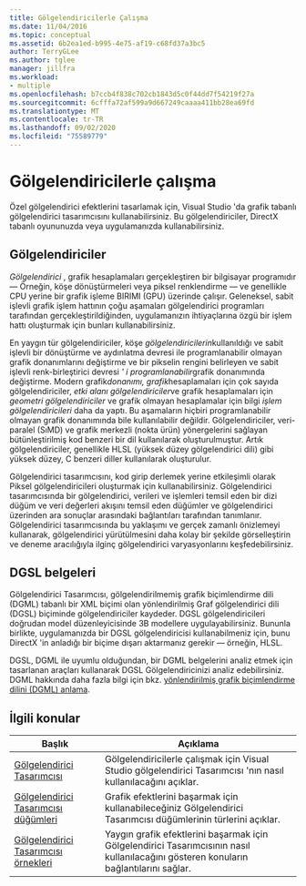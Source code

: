 ```yaml
---
title: Gölgelendiricilerle Çalışma
ms.date: 11/04/2016
ms.topic: conceptual
ms.assetid: 6b2ea1ed-b995-4e75-af19-c68fd37a3bc5
author: TerryGLee
ms.author: tglee
manager: jillfra
ms.workload:
- multiple
ms.openlocfilehash: b7ccb4f838c702cb1843d5c0f44dd7f54219f27a
ms.sourcegitcommit: 6cfffa72af599a9d667249caaaa411bb28ea69fd
ms.translationtype: MT
ms.contentlocale: tr-TR
ms.lasthandoff: 09/02/2020
ms.locfileid: "75589779"
---
```

# <a name="work-with-shaders"></a>Gölgelendiricilerle çalışma

Özel gölgelendirici efektlerini tasarlamak için, Visual Studio 'da grafik tabanlı gölgelendirici tasarımcısını kullanabilirsiniz. Bu gölgelendiriciler, DirectX tabanlı oyununuzda veya uygulamanızda kullanabilirsiniz.

## <a name="shaders"></a>Gölgelendiriciler

*Gölgelendirici* , grafik hesaplamaları gerçekleştiren bir bilgisayar programıdır — Örneğin, köşe dönüştürmeleri veya piksel renklendirme — ve genellikle CPU yerine bir grafik işleme BIRIMI (GPU) üzerinde çalışır. Geleneksel, sabit işlevli grafik işlem hattının çoğu aşamaları gölgelendirici programları tarafından gerçekleştirildiğinden, uygulamanızın ihtiyaçlarına özgü bir işlem hattı oluşturmak için bunları kullanabilirsiniz.

En yaygın tür gölgelendiriciler, köşe *gölgelendiricilerin*kullanıldığı ve sabit işlevli bir dönüştürme ve aydınlatma devresi ile programlanabilir olmayan grafik donanımlarını değiştirme ve bir pikselin rengini belirleyen ve sabit işlevli renk-birleştirici devresi *' i programlanabilir*grafik donanımında değiştirme. Modern grafik*donanımı, grafik*hesaplamaları için çok sayıda gölgelendiriciler, *etki alanı gölgelendiriciler*ve grafik hesaplamaları için *geometri gölgelendiriciler* ve grafik olmayan hesaplamalar için bilgi *işlem gölgelendiricileri* daha da yaptı. Bu aşamaların hiçbiri programlanabilir olmayan grafik donanımında bile kullanılabilir değildir. Gölgelendiriciler, veri-paralel (SıMD) ve grafik merkezli (nokta ürün) yönergelerini sağlayan bütünleştirilmiş kod benzeri bir dil kullanılarak oluşturulmuştur. Artık gölgelendiriciler, genellikle HLSL (yüksek düzey gölgelendirici dili) gibi yüksek düzey, C benzeri diller kullanılarak oluşturulur.

Gölgelendirici tasarımcısını, kod girip derlemek yerine etkileşimli olarak Piksel gölgelendiricileri oluşturmak için kullanabilirsiniz. Gölgelendirici tasarımcısında bir gölgelendirici, verileri ve işlemleri temsil eden bir dizi düğüm ve veri değerleri akışını temsil eden düğümler ve gölgelendirici üzerinden ara sonuçlar arasındaki bağlantıları tarafından tanımlanır. Gölgelendirici tasarımcısında bu yaklaşımı ve gerçek zamanlı önizlemeyi kullanarak, gölgelendirici yürütülmesini daha kolay bir şekilde görselleştirin ve deneme aracılığıyla ilginç gölgelendirici varyasyonlarını keşfedebilirsiniz.

## <a name="dgsl-documents"></a>DGSL belgeleri

Gölgelendirici Tasarımcısı, gölgelendirilmemiş grafik biçimlendirme dili (DGML) tabanlı bir XML biçimi olan yönlendirilmiş Graf gölgelendirici dili (DGSL) biçiminde gölgelendiriciler kaydeder. DGSL gölgelendiricileri doğrudan model düzenleyicisinde 3B modellere uygulayabilirsiniz. Bununla birlikte, uygulamanızda bir DGSL gölgelendiricisi kullanabilmeniz için, bunu DirectX 'in anladığı bir biçime dışarı aktarmanız gerekir — örneğin, HLSL.

DGSL, DGML ile uyumlu olduğundan, bir DGML belgelerini analiz etmek için tasarlanan araçları kullanarak DGSL Gölgelendiricinizi analiz edebilirsiniz. DGML hakkında daha fazla bilgi için bkz. [yönlendirilmiş grafik biçimlendirme dilini (DGML) anlama](../modeling/customize-code-maps-by-editing-the-dgml-files.md).

## <a name="related-topics"></a>İlgili konular

|Başlık|Açıklama|
|-----------|-----------------|
|[Gölgelendirici Tasarımcısı](../designers/shader-designer.md)|Gölgelendiricilerle çalışmak için Visual Studio gölgelendirici Tasarımcısı 'nın nasıl kullanılacağını açıklar.|
|[Gölgelendirici Tasarımcısı düğümleri](../designers/shader-designer-nodes.md)|Grafik efektlerini başarmak için kullanabileceğiniz Gölgelendirici Tasarımcısı düğümlerinin türlerini açıklar.|
|[Gölgelendirici Tasarımcısı örnekleri](../designers/how-to-create-a-basic-color-shader.md)|Yaygın grafik efektlerini başarmak için Gölgelendirici Tasarımcısının nasıl kullanılacağını gösteren konuların bağlantılarını sağlar.|
